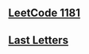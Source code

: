 ## [LeetCode 1181](https://github.com/Inolas/learn-code/blob/master/src/com/inolas/solutions/leetcode/_1181_beforeAndAfterPuzzles.java)

## [Last Letters](https://github.com/Inolas/learn-code/blob/master/src/com/inolas/tests/leetcode/_1181_beforeAndAfterPuzzlesTest.java)